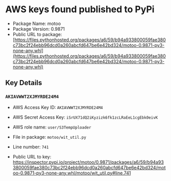 # AWS keys found published to PyPi

* Package Name: motoo
* Package Version: 0.9871
* Public URL to package: [https://files.pythonhosted.org/packages/a6/59/b94a933800059fae380c73bc2f24ebb96dcd0a260abcfd647be6e42bd324/motoo-0.9871-py3-none-any.whl](https://files.pythonhosted.org/packages/a6/59/b94a933800059fae380c73bc2f24ebb96dcd0a260abcfd647be6e42bd324/motoo-0.9871-py3-none-any.whl)

## Key Details

### `AKIAVWWT2XJMYRDE24M4`

* AWS Access Key ID: `AKIAVWWT2XJMYRDE24M4`
* AWS Secret Access Key: `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` 
* AWS role name: `user/S3TempUploader`
* File in package: `motoo/wit_util.py`
* Line number: `741`

* Public URL to key: https://inspector.pypi.io/project/motoo/0.9871/packages/a6/59/b94a933800059fae380c73bc2f24ebb96dcd0a260abcfd647be6e42bd324/motoo-0.9871-py3-none-any.whl/motoo/wit_util.py#line.741


